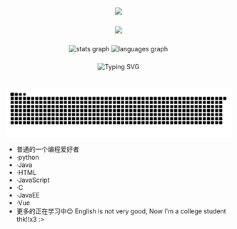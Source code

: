 ###

<div align="center">
  <img src="https://github-widgetbox.vercel.app/api/profile?username=SJYssr&data=followers,repositories,stars,commits"  />
</div>

###

<div align="center">
  <img src="https://profile-counter.glitch.me/SJYssr/count.svg?"  />
</div>

###

<div align="center">
  <img src="https://github-readme-stats.vercel.app/api?username=SJYssr&hide_title=false&hide_rank=false&show_icons=true&include_all_commits=true&count_private=true&disable_animations=false&theme=default&locale=en&hide_border=false" height="150" alt="stats graph"  />
  <img src="https://github-readme-stats.vercel.app/api/top-langs?username=SJYssr&locale=en&hide_title=false&layout=compact&card_width=320&langs_count=5&theme=default&hide_border=true" height="150" alt="languages graph"  />
</div>

###
<div align="center">
    <img src="https://readme-typing-svg.demolab.com?font=Fira+Code&pause=1000&color=7bf763&width=435&lines=欢迎光临SJYssr！&center=true&size=27" alt="Typing SVG" />
  </a>
</div>

###

<br clear="both">

<img src="https://raw.githubusercontent.com/SJYssr/SJYssr/output/github-contribution-grid-snake.svg" alt="Snake animation" />
<!---
[暗色](https://raw.githubusercontent.com/SJYssr/SJYssr/output/github-contribution-grid-snake-dark.svg)
[亮色](https://raw.githubusercontent.com/SJYssr/SJYssr/output/github-contribution-grid-snake.svg)
--->

- 普通的一个编程爱好者
- ·python
- ·Java
- ·HTML
- ·JavaScript
- ·C
- ·JavaEE
- ·Vue
- 更多的正在学习中😊
English is not very good,
Now I'm a college student
thk!!x3 :>

<!---
SJYssr/SJYssr is a ✨ special ✨ repository because its `README.md` (this file) appears on your GitHub profile.
You can click the Preview link to take a look at your changes.
--->
